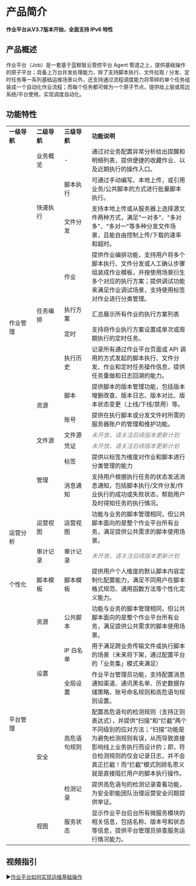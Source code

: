 # 产品简介

**作业平台从V3.7版本开始，全面支持 IPv6 特性**

## 产品概述

作业平台（Job）是一套基于蓝鲸智云管控平台 Agent 管道之上，提供基础操作的原子平台；具备上万台并发处理能力，除了支持脚本执行、文件拉取 / 分发、定时任务等一系列基础运维场景以外，还支持通过流程调度能力将零碎的单个任务组装成一个自动化作业流程；而每个任务都可做为一个原子节点，提供给上层或周边系统/平台使用，实现调度自动化。

## 功能特性

<table><tbody>
<tr style="font-weight:bold;"><td width="15%" >	一级导航</td><td width="15%" >	二级导航</td><td width="15%">	三级导航</td><td width="55%">	功能说明</td></tr>
<tr><td rowspan="13" style="vertical-align:middle;">	作业管理</td><td>	业务概览</td><td>	-	</td><td>	通过对业务配置异常分析给出提醒和明细列表，提供便捷的收藏作业、以及近期执行的操作入口。	</td></tr>
<tr><td rowspan="2" style="vertical-align:middle;">	快速执行	</td><td>	脚本执行	</td><td>	可通过手动编写、本地上传，或引用业务/公共脚本的方式进行批量脚本执行。	</td></tr>
<tr><td style="vertical-align:middle;">	文件分发	</td><td>	支持本地上传或从服务器上选择源文件两种方式，满足"一对多"、"多对多"、"多对一"等多种分发文件场景，且能自由控制上传/下载的速率和超时。	</td></tr>
<tr><td rowspan="4" style="vertical-align:middle;">	任务编排	</td><td style="vertical-align:middle;">	作业	</td><td>	提供作业编排功能，支持用户将多个脚本执行、文件分发或人工确认步骤组装成作业模板，并按使用场景衍生多个对应的执行方案；提供调试功能来满足作业调试场景，支持使用标签对作业进行分类管理。	</td></tr>
<tr><td style="vertical-align:middle;">执行方案</td><td> 汇总展示所有作业的执行方案列表 </td></tr>
<tr><td style="vertical-align:middle;">定时</td><td> 支持将作业执行方案设置成单次或周期执行的定时任务。 </td></tr>
<tr><td style="vertical-align:middle;">执行历史</td><td> 记录所有通过作业平台页面或 API 调用的方式发起的脚本执行、文件分发、作业和定时任务操作信息，提供任务重做和日志回溯的能力。 </td></tr>
<tr><td rowspan="2" style="vertical-align:middle;">	资源</td><td style="vertical-align:middle;">脚本</td><td> 提供脚本的版本管理功能，包括版本增删改查、版本日志、版本对比、版本状态变更（上线/下线/禁用）等。 </td></tr>
<tr><td>	账号	</td><td>	提供在执行脚本或分发文件时所需的服务器账户的管理和维护功能。	</td></tr>
<tr><td rowspan="2" style="vertical-align:middle;">	文件源</td><td style="vertical-align:middle;">文件源</td><td><i style="color:grey;">	未开放，请关注后续版本更新计划</i></td></tr>
<tr><td>	凭证</td><td><i style="color:grey;">	未开放，请关注后续版本更新计划</i></td></tr>
<tr><td rowspan="2" style="vertical-align:middle;">	管理</td><td style="vertical-align:middle;">	标签	</td><td>	提供以标签为维度对作业和脚本进行分类管理的能力</td></tr>
<tr><td style="vertical-align:middle;">	消息通知	</td><td>	支持用户根据执行任务的状态发送消息通知，包括脚本执行/文件分发/作业执行的成功或失败状态，帮助用户及时得知任务的执行情况。	</td></tr>
<tr><td rowspan="2" style="vertical-align:middle;">	运营分析</td><td style="vertical-align:middle;">	运营视图	</td><td style="vertical-align:middle;">	运营视图</td><td style="vertical-align:middle;">	功能与业务的脚本管理相同，但公共脚本面向的是整个作业平台所有业务，满足提供公共需求的脚本使用场景。</td></tr>
<tr><td style="vertical-align:middle;">	审计记录	</td><td style="vertical-align:middle;">	审计记录</td><td style="vertical-align:middle;"><i style="color:grey;">	未开放，请关注后续版本更新计划</i></td></tr>
<tr><td rowspan="1" style="vertical-align:middle;">	个性化</td><td style="vertical-align:middle;">	脚本模板</td><td style="vertical-align:middle;">	脚本模板</td><td style="vertical-align:middle;">	提供用户个人维度的默认脚本内容定制化配置能力，满足不同用户在脚本格式规范、通用函数方法等个性化定义能力。</td></tr>
<tr><td rowspan="6" style="vertical-align:middle;">	平台管理</td><td rowspan="1" style="vertical-align:middle;">	资源</td><td style="vertical-align:middle;">	公共脚本</td><td>	功能与业务的脚本管理相同，但公共脚本面向的是整个作业平台所有业务，满足提供公共需求的脚本使用场景。	</td></tr>
<tr><td rowspan="2" style="vertical-align:middle;">	设置</td><td style="vertical-align:middle;">	IP 白名单</td><td>	用于满足跨业务传输文件或执行脚本的场景（未来将下架，通过配置平台的「业务集」模式来满足） </td></tr>
<tr><td style="vertical-align:middle;">	全局设置</td><td>	作业平台管理员功能，支持配置消息通知渠道、通讯黑名单、历史数据存储策略、账号命名规则和高危语句规则设置。</td></tr>
<tr><td rowspan="2" style="vertical-align:middle;">	安全</td><td style="vertical-align:middle;">	高危语句规则</td><td>	配置高危语句的检测规则（支持正则表达式），并提供“扫描”和“拦截”两个不同级别的应对方法；“扫描”功能是为避免检测规则有误，从而导致直接影响线上业务执行而设计的；即，符合检测规则的仅会记录日志，并不会真正拦截！而“拦截”模式则顾名思义就是直接阻拦用户的脚本执行操作。</td></tr>
<tr><td style="vertical-align:middle;">	检测记录</td><td>	提供高危语句的检测记录查看功能，为安全职能团队治理运营安全问题提供举证。</td></tr>
<tr><td rowspan="1" style="vertical-align:middle;">	视图</td><td style="vertical-align:middle;">	服务状态</td><td>	显示作业平台后台所有微服务模块的相关信息，包括名称、版本号和状态等信息，提供平台管理员排查服务运行情况能力。</td></tr>
</tbody></table>

## 视频指引

▶️[作业平台如何实现运维基础操作](https://www.bilibili.com/video/BV1bb4y1v7SE/)
